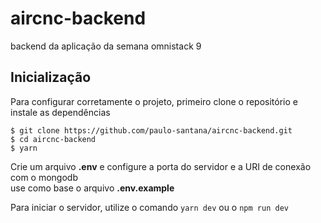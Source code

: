 # aircnc-backend
backend da aplicação da semana omnistack 9

## Inicialização

Para configurar corretamente o projeto, primeiro clone o repositório e instale as dependências

```shell session
$ git clone https://github.com/paulo-santana/aircnc-backend.git
$ cd aircnc-backend
$ yarn
```
Crie um arquivo **.env** e configure a porta do servidor e a URI de conexão com o mongodb  
use como base o arquivo **.env.example**

Para iniciar o servidor, utilize o comando `yarn dev` ou o `npm run dev`
